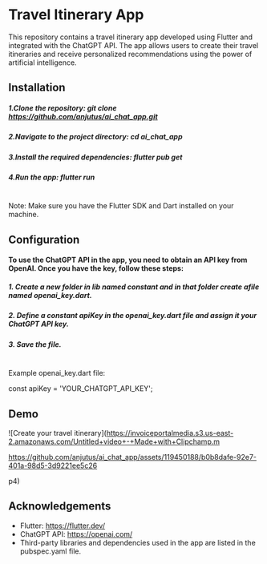 # Travel Itinerary App

This repository contains a travel itinerary app developed using Flutter and integrated with the ChatGPT API. The app allows users to create their travel itineraries and receive personalized recommendations using the power of artificial intelligence.

## Installation

##### 1.Clone the repository: git clone https://github.com/anjutus/ai_chat_app.git 
##### 2.Navigate to the project directory: cd ai_chat_app
##### 3.Install the required dependencies: flutter pub get
##### 4.Run the app: flutter run
\
Note: Make sure you have the Flutter SDK and Dart installed on your machine.

## Configuration

#### To use the ChatGPT API in the app, you need to obtain an API key from OpenAI. Once you have the key, follow these steps:

##### 1. Create a new folder in lib named constant and in that folder create afile named openai_key.dart.
##### 2. Define a constant apiKey in the openai_key.dart file and assign it your ChatGPT API key.
##### 3. Save the file.
\
Example openai_key.dart file:

const apiKey = 'YOUR_CHATGPT_API_KEY';

## Demo

![Create your travel itinerary](https://invoiceportalmedia.s3.us-east-2.amazonaws.com/Untitled+video+-+Made+with+Clipchamp.m

https://github.com/anjutus/ai_chat_app/assets/119450188/b0b8dafe-92e7-401a-98d5-3d9221ee5c26

p4)

## Acknowledgements
 - Flutter: https://flutter.dev/
- ChatGPT API: https://openai.com/
 - Third-party libraries and dependencies used in the app are listed in the pubspec.yaml file.
